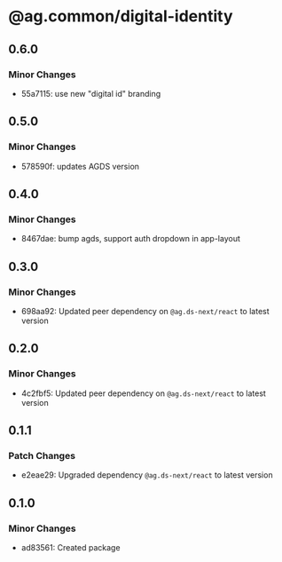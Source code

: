 # @ag.common/digital-identity

## 0.6.0

### Minor Changes

- 55a7115: use new "digital id" branding

## 0.5.0

### Minor Changes

- 578590f: updates AGDS version

## 0.4.0

### Minor Changes

- 8467dae: bump agds, support auth dropdown in app-layout

## 0.3.0

### Minor Changes

- 698aa92: Updated peer dependency on `@ag.ds-next/react` to latest version

## 0.2.0

### Minor Changes

- 4c2fbf5: Updated peer dependency on `@ag.ds-next/react` to latest version

## 0.1.1

### Patch Changes

- e2eae29: Upgraded dependency `@ag.ds-next/react` to latest version

## 0.1.0

### Minor Changes

- ad83561: Created package
